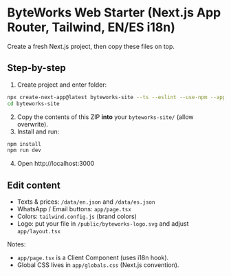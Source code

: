# ByteWorks Web Starter (Next.js App Router, Tailwind, EN/ES i18n)

Create a fresh Next.js project, then copy these files on top.

## Step-by-step
1) Create project and enter folder:
```bash
npx create-next-app@latest byteworks-site --ts --eslint --use-npm --app --tailwind --src-dir=false --import-alias "@/*"
cd byteworks-site
```
2) Copy the contents of this ZIP **into** your `byteworks-site/` (allow overwrite).
3) Install and run:
```bash
npm install
npm run dev
```
4) Open http://localhost:3000

## Edit content
- Texts & prices: `/data/en.json` and `/data/es.json`
- WhatsApp / Email buttons: `app/page.tsx`
- Colors: `tailwind.config.js` (brand colors)
- Logo: put your file in `/public/byteworks-logo.svg` and adjust `app/layout.tsx`

Notes:
- `app/page.tsx` is a Client Component (uses i18n hook).
- Global CSS lives in `app/globals.css` (Next.js convention).
